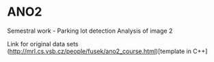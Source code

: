 # ANO2
Semestral work - Parking lot detection
Analysis of image 2

Link for original data sets (http://mrl.cs.vsb.cz/people/fusek/ano2_course.html)[template in C++]

